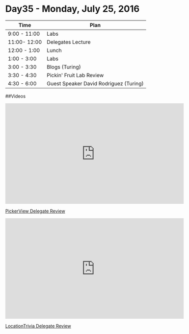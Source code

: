 # Day35  - Monday, July 25, 2016 


Time       | Plan     |
----------------|-------
9:00 - 11:00  | Labs
11:00- 12:00  | Delegates Lecture
12:00 - 1:00    | Lunch
1:00 - 3:00    | Labs
3:00 - 3:30  | Blogs (Turing)
3:30 - 4:30  | Pickin' Fruit Lab Review
4:30 - 6:00    | Guest Speaker David Rodriguez (Turing)

##Videos

<iframe width="560" height="315" src="https://www.youtube.com/embed/Q7TWjy6S1ss?rel=0&modestbranding=1" frameborder="0" allowfullscreen></iframe><p><a href="https://www.youtube.com/watch?v=Q7TWjy6S1ss">PickerView Delegate Review</a></p>

<iframe width="560" height="315" src="https://www.youtube.com/embed/5ohjCao4WeU?rel=0&modestbranding=1" frameborder="0" allowfullscreen></iframe><p><a href="https://www.youtube.com/watch?v=5ohjCao4WeU">LocationTrivia Delegate Review</a></p>

